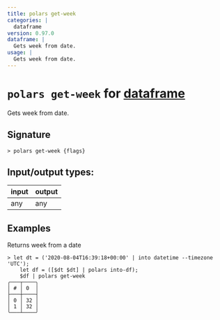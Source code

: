 ```yaml
---
title: polars get-week
categories: |
  dataframe
version: 0.97.0
dataframe: |
  Gets week from date.
usage: |
  Gets week from date.
---
```

<!-- This file is automatically generated. Please edit the command in https://github.com/nushell/nushell instead. -->

# `polars get-week` for [dataframe](/commands/categories/dataframe.md)

<div class='command-title'>Gets week from date.</div>

## Signature

```> polars get-week {flags} ```


## Input/output types:

| input | output |
| ----- | ------ |
| any   | any    |

## Examples

Returns week from a date
```nu
> let dt = ('2020-08-04T16:39:18+00:00' | into datetime --timezone 'UTC');
    let df = ([$dt $dt] | polars into-df);
    $df | polars get-week
╭───┬────╮
│ # │ 0  │
├───┼────┤
│ 0 │ 32 │
│ 1 │ 32 │
╰───┴────╯

```
